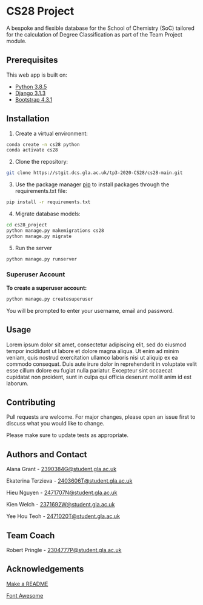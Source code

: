 # CS28 Project

A bespoke and flexible database for the School of Chemistry (SoC) tailored for the calculation of Degree Classification as part of the Team Project module.

## Prerequisites

This web app is built on:
- [Python 3.8.5](https://www.python.org/downloads/release/python-385/)
- [Django 3.1.3](https://docs.djangoproject.com/en/3.1/releases/3.1.3/)
- [Bootstrap 4.3.1](https://getbootstrap.com/docs/4.3/getting-started/introduction/)


## Installation

1. Create a virtual environment:

```bash
conda create -n cs28 python
conda activate cs28
```

2. Clone the repository:
```bash
git clone https://stgit.dcs.gla.ac.uk/tp3-2020-CS28/cs28-main.git
```

3. Use the package manager [pip](https://pip.pypa.io/en/stable/) to install packages through the requirements.txt file:
```bash
pip install -r requirements.txt
```

4. Migrate database models:
```bash
cd cs28_project
python manage.py makemigrations cs28
python manage.py migrate
```

5. Run the server
```bash
python manage.py runserver
```

### Superuser Account

**To create a superuser account:**

```bash
python manage.py createsuperuser
```

You will be prompted to enter your username, email and password.

## Usage

Lorem ipsum dolor sit amet, consectetur adipiscing elit, sed do eiusmod tempor incididunt ut labore et dolore magna aliqua. Ut enim ad minim veniam, quis nostrud exercitation ullamco laboris nisi ut aliquip ex ea commodo consequat. Duis aute irure dolor in reprehenderit in voluptate velit esse cillum dolore eu fugiat nulla pariatur. Excepteur sint occaecat cupidatat non proident, sunt in culpa qui officia deserunt mollit anim id est laborum.

## Contributing
Pull requests are welcome. For major changes, please open an issue first to discuss what you would like to change.

Please make sure to update tests as appropriate.

## Authors and Contact
Alana Grant - [2390384G@student.gla.ac.uk](2390384G@student.gla.ac.uk)

Ekaterina Terzieva - [2403606T@student.gla.ac.uk](2403606T@student.gla.ac.uk)

Hieu Nguyen - [2471707N@student.gla.ac.uk](2471707N@student.gla.ac.uk)

Kien Welch - [2371692W@student.gla.ac.uk](2371692W@student.gla.ac.uk)

Yee Hou Teoh - [2471020T@student.gla.ac.uk](2471020T@student.gla.ac.uk)

## Team Coach

Robert Pringle - [2304777P@student.gla.ac.uk](2304777P@student.gla.ac.uk)

## Acknowledgements
[Make a README](https://www.makeareadme.com/)

[Font Awesome](https://fontawesome.com/)


